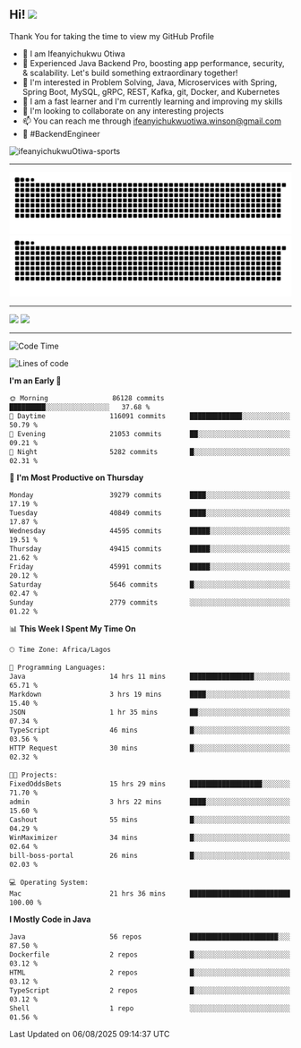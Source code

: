 <!-- BLOG-POST-LIST:START --><!-- BLOG-POST-LIST:END -->

## Hi! <img src="https://media.giphy.com/media/hvRJCLFzcasrR4ia7z/giphy.gif" width="4%"> 

Thank You for taking the time to view my GitHub Profile

- 👋 I am Ifeanyichukwu Otiwa
- 🚀 Experienced Java Backend Pro, boosting app performance, security, & scalability. Let's build something extraordinary together!
- 👀 I'm interested in Problem Solving, Java, Microservices with Spring, Spring Boot, MySQL, gRPC, REST, Kafka, git, Docker, and Kubernetes
- 🌱 I am a fast learner and I'm currently learning and improving my skills
- 💞️ I'm looking to collaborate on any interesting projects
- 📫 You can reach me through ifeanyichukwuotiwa.winson@gmail.com
- 🚀 #BackendEngineer

<p align="left" marginTop="10px"> <img src="https://komarev.com/ghpvc/?username=ifeanyichukwuOtiwa-sports&label=Profile%20views&color=0e75b6&style=for-the-badge" alt="ifeanyichukwuOtiwa-sports" /> </p>

***

<!--🐍📈SNAKEGRAPH / 🌐WEBSITE: https://github.com/Platane/snk -->
![github contribution grid snake animation](https://raw.githubusercontent.com/ifeanyichukwuOtiwa-sports/ifeanyichukwuOtiwa-sports/output/github-contribution-grid-snake-dark.svg#gh-dark-mode-only)![github contribution grid snake animation](https://raw.githubusercontent.com/ifeanyichukwuOtiwa-sports/ifeanyichukwuOtiwa-sports/output/github-contribution-grid-snake.svg#gh-light-mode-only)

***

<p float="left">
  <img float="left" src="https://github-readme-stats.vercel.app/api?username=ifeanyichukwuOtiwa-sports&count_private=true&include_all_commits=true&theme=react&show_icons=true" />
  <img float="right" src="https://github-readme-stats.vercel.app/api/top-langs/?username=ifeanyichukwuOtiwa-sports&layout=compact&show_icons=true&theme=react" /> 
</p>

***



<!--START_SECTION:waka-->
![Code Time](http://img.shields.io/badge/Code%20Time-4%2C044%20hrs%2035%20mins-blue)

![Lines of code](https://img.shields.io/badge/From%20Hello%20World%20I%27ve%20Written-62.4%20million%20lines%20of%20code-blue)

**I'm an Early 🐤** 

```text
🌞 Morning                86128 commits       █████████░░░░░░░░░░░░░░░░   37.68 % 
🌆 Daytime                116091 commits      █████████████░░░░░░░░░░░░   50.79 % 
🌃 Evening                21053 commits       ██░░░░░░░░░░░░░░░░░░░░░░░   09.21 % 
🌙 Night                  5282 commits        █░░░░░░░░░░░░░░░░░░░░░░░░   02.31 % 
```
📅 **I'm Most Productive on Thursday** 

```text
Monday                   39279 commits       ████░░░░░░░░░░░░░░░░░░░░░   17.19 % 
Tuesday                  40849 commits       ████░░░░░░░░░░░░░░░░░░░░░   17.87 % 
Wednesday                44595 commits       █████░░░░░░░░░░░░░░░░░░░░   19.51 % 
Thursday                 49415 commits       █████░░░░░░░░░░░░░░░░░░░░   21.62 % 
Friday                   45991 commits       █████░░░░░░░░░░░░░░░░░░░░   20.12 % 
Saturday                 5646 commits        █░░░░░░░░░░░░░░░░░░░░░░░░   02.47 % 
Sunday                   2779 commits        ░░░░░░░░░░░░░░░░░░░░░░░░░   01.22 % 
```


📊 **This Week I Spent My Time On** 

```text
🕑︎ Time Zone: Africa/Lagos

💬 Programming Languages: 
Java                     14 hrs 11 mins      ████████████████░░░░░░░░░   65.71 % 
Markdown                 3 hrs 19 mins       ████░░░░░░░░░░░░░░░░░░░░░   15.40 % 
JSON                     1 hr 35 mins        ██░░░░░░░░░░░░░░░░░░░░░░░   07.34 % 
TypeScript               46 mins             █░░░░░░░░░░░░░░░░░░░░░░░░   03.56 % 
HTTP Request             30 mins             █░░░░░░░░░░░░░░░░░░░░░░░░   02.32 % 

🐱‍💻 Projects: 
FixedOddsBets            15 hrs 29 mins      ██████████████████░░░░░░░   71.70 % 
admin                    3 hrs 22 mins       ████░░░░░░░░░░░░░░░░░░░░░   15.60 % 
Cashout                  55 mins             █░░░░░░░░░░░░░░░░░░░░░░░░   04.29 % 
WinMaximizer             34 mins             █░░░░░░░░░░░░░░░░░░░░░░░░   02.64 % 
bill-boss-portal         26 mins             █░░░░░░░░░░░░░░░░░░░░░░░░   02.03 % 

💻 Operating System: 
Mac                      21 hrs 36 mins      █████████████████████████   100.00 % 
```

**I Mostly Code in Java** 

```text
Java                     56 repos            ██████████████████████░░░   87.50 % 
Dockerfile               2 repos             █░░░░░░░░░░░░░░░░░░░░░░░░   03.12 % 
HTML                     2 repos             █░░░░░░░░░░░░░░░░░░░░░░░░   03.12 % 
TypeScript               2 repos             █░░░░░░░░░░░░░░░░░░░░░░░░   03.12 % 
Shell                    1 repo              ░░░░░░░░░░░░░░░░░░░░░░░░░   01.56 % 
```




 Last Updated on 06/08/2025 09:14:37 UTC
<!--END_SECTION:waka-->

<!--
<p align="center">
![trophy](https://github-profile-trophy.vercel.app/?username=ifeanyichukwuOtiwa-sports&theme=onedark) (https://github.com/ryo-ma/github-profile-trophy)
</p>
-->

<!---
ifeanyi-otiwa/ifeanyi-otiwa is a ✨ special ✨ repository because its `README.md` (this file) appears on your GitHub profile.
You can click the Preview link to take a look at your changes.
--->
